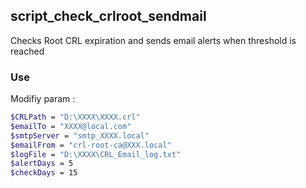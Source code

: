 ## script_check_crlroot_sendmail
Checks Root CRL expiration and sends email alerts when threshold is reached

### Use 
Modifiy param :
```bash
$CRLPath = "D:\XXXX\XXXX.crl"
$emailTo = "XXXX@local.com"
$smtpServer = "smtp_XXXX.local"
$emailFrom = "crl-root-ca@XXX.local"
$logFile = "D:\XXXX\CRL_Email_log.txt"
$alertDays = 5
$checkDays = 15
```
